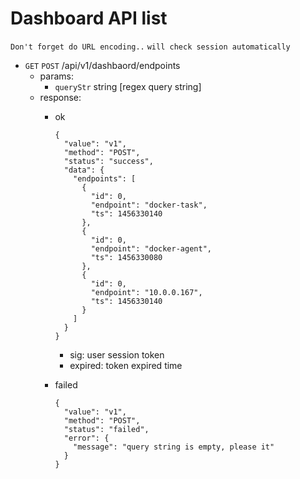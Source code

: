 # Dashboard API list
`Don't forget do URL encoding..`
`will check session automatically`
* `GET` `POST` /api/v1/dashbaord/endpoints
  * params:
    * `queryStr` string [regex query string]
  * response:
    * ok

      ```
      {
        "value": "v1",
        "method": "POST",
        "status": "success",
        "data": {
          "endpoints": [
            {
              "id": 0,
              "endpoint": "docker-task",
              "ts": 1456330140
            },
            {
              "id": 0,
              "endpoint": "docker-agent",
              "ts": 1456330080
            },
            {
              "id": 0,
              "endpoint": "10.0.0.167",
              "ts": 1456330140
            }
          ]
        }
      }
      ```
      * sig: user session token
      * expired: token expired time
    * failed

      ```
      {
        "value": "v1",
        "method": "POST",
        "status": "failed",
        "error": {
          "message": "query string is empty, please it"
        }
      }
      ```
